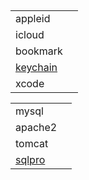 
##


|   |   |
|---|---|
| appleid | |
| icloud | |
| bookmark | |  
| [keychain]() | |
| xcode   | |



|   |   |
|---|---|
| mysql   | |
| apache2 | |
| tomcat  | |
| [sqlpro](https://sequelpro.com/news) | |

